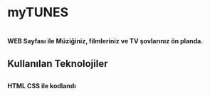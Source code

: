 <h1> myTUNES <h1><h4> WEB Sayfası ile Müziğiniz, filmleriniz ve TV şovlarınız ön planda. <h4>
<h2> Kullanılan Teknolojiler <h2>
<h4> HTML CSS ile kodlandı <h4>

